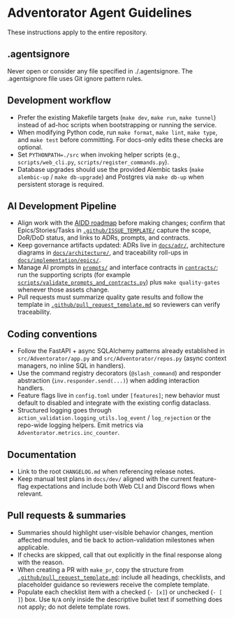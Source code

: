 # Adventorator Agent Guidelines

These instructions apply to the entire repository.

## .agentsignore

Never open or consider any file specified in ./.agentsignore. The .agentsignore file uses Git ignore pattern rules.

## Development workflow
- Prefer the existing Makefile targets (`make dev`, `make run`, `make tunnel`) instead of ad-hoc scripts when bootstrapping or running the service.
- When modifying Python code, run `make format`, `make lint`, `make type`, and `make test` before committing. For docs-only edits these checks are optional.
- Set `PYTHONPATH=./src` when invoking helper scripts (e.g., `scripts/web_cli.py`, `scripts/register_commands.py`).
- Database upgrades should use the provided Alembic tasks (`make alembic-up` / `make db-upgrade`) and Postgres via `make db-up` when persistent storage is required.

## AI Development Pipeline
- Align work with the [AIDD roadmap](./docs/implementation/aidd-plan.md) before making changes; confirm that Epics/Stories/Tasks in [`.github/ISSUE_TEMPLATE/`](./.github/ISSUE_TEMPLATE/) capture the scope, DoR/DoD status, and links to ADRs, prompts, and contracts.
- Keep governance artifacts updated: ADRs live in [`docs/adr/`](./docs/adr/), architecture diagrams in [`docs/architecture/`](./docs/architecture), and traceability roll-ups in [`docs/implementation/epics/`](./docs/implementation/epics/).
- Manage AI prompts in [`prompts/`](./prompts) and interface contracts in [`contracts/`](./contracts); run the supporting scripts (for example [`scripts/validate_prompts_and_contracts.py`](./scripts/validate_prompts_and_contracts.py)) plus `make quality-gates` whenever those assets change.
- Pull requests must summarize quality gate results and follow the template in [`.github/pull_request_template.md`](./.github/pull_request_template.md) so reviewers can verify traceability.

## Coding conventions
- Follow the FastAPI + async SQLAlchemy patterns already established in `src/Adventorator/app.py` and `src/Adventorator/repos.py` (async context managers, no inline SQL in handlers).
- Use the command registry decorators (`@slash_command`) and responder abstraction (`inv.responder.send(...)`) when adding interaction handlers.
- Feature flags live in `config.toml` under `[features]`; new behavior must default to disabled and integrate with the existing config dataclass.
- Structured logging goes through `action_validation.logging_utils.log_event` / `log_rejection` or the repo-wide logging helpers. Emit metrics via `Adventorator.metrics.inc_counter`.

## Documentation
- Link to the root `CHANGELOG.md` when referencing release notes.
- Keep manual test plans in `docs/dev/` aligned with the current feature-flag expectations and include both Web CLI and Discord flows when relevant.

## Pull requests & summaries
- Summaries should highlight user-visible behavior changes, mention affected modules, and tie back to action-validation milestones when applicable.
- If checks are skipped, call that out explicitly in the final response along with the reason.
- When creating a PR with `make_pr`, copy the structure from [`.github/pull_request_template.md`](./.github/pull_request_template.md): include all headings, checklists, and placeholder guidance so reviewers receive the complete template.
- Populate each checklist item with a checked (`- [x]`) or unchecked (`- [ ]`) box. Use `N/A` only inside the descriptive bullet text if something does not apply; do not delete template rows.
